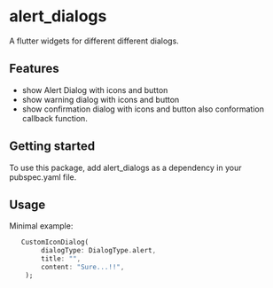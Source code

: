 # alert_dialogs

A flutter widgets for different different dialogs.
## Features

 - show Alert Dialog with icons and button
 - show warning dialog with icons and button
 - show confirmation dialog with icons and button also conformation callback function.


## Getting started

To use this package, add alert_dialogs as a dependency in your pubspec.yaml file.

## Usage

Minimal example:

```dart
   CustomIconDialog(
        dialogType: DialogType.alert,
        title: "",
        content: "Sure...!!",
    );
```

